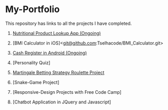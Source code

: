 # My-Portfolio
This repository has links to all the projects I have completed.


1. [Nutritional Product Lookup App (Ongoing)](<INSERT LINK HERE>)

2. [BMI Calculator in iOS]<git@github.com:Tselhacode/BMI_Calculator.git>

3. [Cash Register in Android (Ongoing)](https://github.com/Tselhacode/CashRegisterProjectAssignmentTwo)

4. [Personality Quiz] 

5. [Martingale Betting Strategy Roulette Project](https://github.com/Tselhacode/Martingale-Betting-Strategy-Project)

6. [Snake-Game Project]

7. [Responsive-Design Projects with Free Code Camp]

8. [Chatbot Application in JQuery and Javascript]

